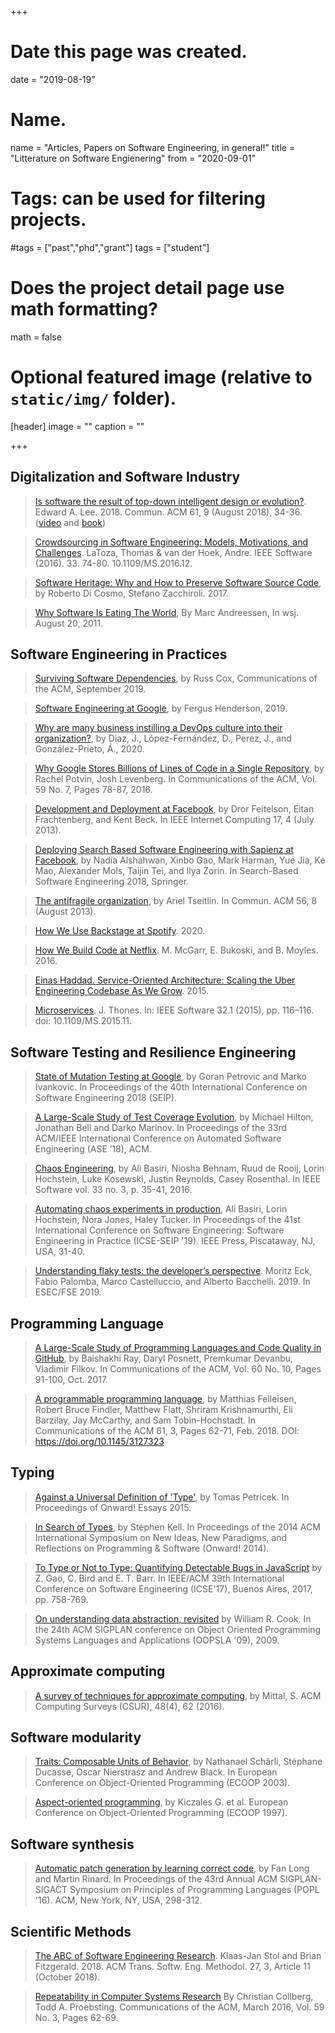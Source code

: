 +++
# Date this page was created.
date = "2019-08-19"

# Name.
name = "Articles, Papers on Software Engineering, in general!"
title = "Litterature on Software Engienering"
from = "2020-09-01"

# Tags: can be used for filtering projects.
#tags = ["past","phd","grant"]
tags = ["student"]

# Does the project detail page use math formatting?
math = false

# Optional featured image (relative to `static/img/` folder).
[header]
image = ""
caption = ""

+++

## Digitalization and Software Industry

> [Is software the result of top-down intelligent design or evolution?](https://doi.org/10.1145/3213763). Edward A. Lee. 2018. Commun. ACM 61, 9 (August 2018), 34-36. ([video](https://youtu.be/WBlWc6fJL_c) and [book](https://mitpress.mit.edu/books/plato-and-nerd))

> [Crowdsourcing in Software Engineering: Models, Motivations, and Challenges](http://dx.doi.org/10.1109/MS.2016.12). LaToza, Thomas & van der Hoek, Andre. IEEE Software (2016). 33. 74-80. 10.1109/MS.2016.12. 

>  [Software Heritage: Why and How to Preserve Software Source Code](https://hal.archives-ouvertes.fr/hal-01590958/document), by Roberto Di Cosmo, Stefano Zacchiroli. 2017.

> [Why Software Is Eating The World](https://www.wsj.com/articles/SB10001424053111903480904576512250915629460), By Marc Andreessen, In wsj. August 20, 2011.

## Software Engineering in Practices

> [Surviving Software Dependencies](https://cacm.acm.org/magazines/2019/9/238968-surviving-software-dependencies/fulltext), by Russ Cox, Communications of the ACM, September 2019.

> [Software Engineering at Google](https://arxiv.org/pdf/1702.01715.pdf), by Fergus Henderson, 2019.

> [Why are many business instilling a DevOps culture into their organization?](https://arxiv.org/abs/2005.10388), by Diaz, J., López-Fernández, D., Perez, J., and González-Prieto, Á., 2020.

> [Why Google Stores Billions of Lines of Code in a Single Repository](https://cacm.acm.org/magazines/2016/7/204032-why-google-stores-billions-of-lines-of-code-in-a-single-repository/fulltext), by Rachel Potvin, Josh Levenberg. In Communications of the ACM, Vol. 59 No. 7, Pages 78-87, 2016.

> [Development and Deployment at Facebook](http://www.frachtenberg.org/eitan/pubs/papers/feitelson13:devops.pdf), by Dror Feitelson, Eitan Frachtenberg, and Kent Beck. In IEEE Internet Computing 17, 4 (July 2013).

> [Deploying Search Based Software Engineering with Sapienz at Facebook](https://link.springer.com/chapter/10.1007/978-3-319-99241-9_1), by Nadia Alshahwan, Xinbo Gao, Mark Harman, Yue Jia, Ke Mao, Alexander Mols, Taijin Tei, and Ilya Zorin. In Search-Based Software Engineering 2018, Springer.

> [The antifragile organization](http://queue.acm.org/detail.cfm?id=2499552), by Ariel Tseitlin. In Commun. ACM 56, 8 (August 2013).

> [How We Use Backstage at Spotify](https://engineering.atspotify.com/2020/04/21/how-we-use-backstage-at-spotify/). 2020.

> [How We Build Code at Netflix](http://techblog.netflix.com/2016/03/how-we-build-code-at-netflix.html). M. McGarr, E. Bukoski, and B. Moyles. 2016.

> [Einas Haddad. Service-Oriented Architecture: Scaling the Uber Engineering Codebase As We Grow](https://eng.uber.com/service-oriented-architecture/). 2015. 

> [Microservices](). J. Thones. In: IEEE Software 32.1 (2015), pp. 116–116. doi: 10.1109/MS.2015.11.

## Software Testing and Resilience Engineering

> [State of Mutation Testing at Google](https://research.google.com/pubs/pub46584.html), by Goran Petrovic and Marko Ivankovic. In Proceedings of the 40th International Conference on Software Engineering 2018 (SEIP).

> [A Large-Scale Study of Test Coverage Evolution](http://mir.cs.illinois.edu/marinov/publications/HiltonETAL18TestCoverageEvolution.pdf), by Michael Hilton, Jonathan Bell and Darko Marinov. In Proceedings of the 33rd ACM/IEEE International Conference on Automated Software Engineering (ASE ’18), ACM.

> [Chaos Engineering](https://www.computer.org/cms/Computer.org/ComputingNow/issues/2016/07/mso2016030035.pdf), by Ali Basiri, Niosha Behnam, Ruud de Rooij, Lorin Hochstein, Luke Kosewski, Justin Reynolds, Casey Rosenthal. In IEEE Software vol. 33 no. 3, p. 35-41, 2016.

> [Automating chaos experiments in production](https://arxiv.org/abs/1905.04648), Ali Basiri, Lorin Hochstein, Nora Jones, Haley Tucker. In Proceedings of the 41st International Conference on Software Engineering: Software Engineering in Practice (ICSE-SEIP '19). IEEE Press, Piscataway, NJ, USA, 31-40.

> [Understanding flaky tests: the developer’s perspective](https://arxiv.org/abs/1907.01466). Moritz Eck, Fabio Palomba, Marco Castelluccio, and Alberto Bacchelli. 2019.  In ESEC/FSE 2019.

## Programming Language

> [A Large-Scale Study of Programming Languages and Code Quality in GitHub](https://cacm.acm.org/magazines/2017/10/221326-a-large-scale-study-of-programming-languages-and-code-quality-in-github/fulltext), by Baishakhi Ray, Daryl Posnett, Premkumar Devanbu, Vladimir Filkov. In Communications of the ACM, Vol. 60 No. 10, Pages 91-100, Oct. 2017.

> [A programmable programming language](https://cacm.acm.org/magazines/2018/3/225475-a-programmable-programming-language/fulltext), by Matthias Felleisen, Robert Bruce Findler, Matthew Flatt, Shriram Krishnamurthi, Eli Barzilay, Jay McCarthy, and Sam Tobin-Hochstadt. In Communications of the ACM 61, 3, Pages 62-71, Feb. 2018. DOI: https://doi.org/10.1145/3127323

## Typing

> [Against a Universal Definition of 'Type'](http://tomasp.net/academic/papers/against-types/index.html), by Tomas Petricek. In Proceedings of Onward! Essays 2015.

> [In Search of Types](http://www.cl.cam.ac.uk/~srk31/research/papers/kell14in-author-version.pdf), by Stephen Kell. In Proceedings of the 2014 ACM International Symposium on New Ideas, New Paradigms, and Reflections on Programming & Software (Onward! 2014).

> [To Type or Not to Type: Quantifying Detectable Bugs in JavaScript](http://ttendency.cs.ucl.ac.uk/projects/type_study/documents/type_study.pdf) by Z. Gao, C. Bird and E. T. Barr. In IEEE/ACM 39th International Conference on Software Engineering (ICSE'17), Buenos Aires, 2017, pp. 758-769.

> [On understanding data abstraction, revisited](http://www.cs.utexas.edu/~wcook/Drafts/2009/essay.pdf) by 	William R. Cook. In the 24th ACM SIGPLAN conference on Object Oriented Programming Systems Languages and Applications (OOPSLA '09), 2009.

## Approximate computing

> [A survey of techniques for approximate computing](https://www.researchgate.net/profile/Sparsh_Mittal/publication/290194892_A_Survey_Of_Techniques_for_Approximate_Computing/links/569570a208ae425c68983c70/A-Survey-Of-Techniques-for-Approximate-Computing.pdf), by Mittal, S. ACM Computing Surveys (CSUR), 48(4), 62 (2016).

<!--
##### Additional references:

> [DieHard: probabilistic memory safety for unsafe languages](https://people.cs.umass.edu/~emery/pubs/fp014-berger.pdf), by Emery D. Berger and Benjamin G. Zorn. In Proceedings of the 27th ACM SIGPLAN Conference on Programming Language Design and Implementation (PLDI '06).
-->

## Software modularity

> [Traits: Composable Units of Behavior](http://scg.unibe.ch/archive/papers/Scha02bTraits.pdf), by Nathanael Schärli, Stéphane Ducasse, Oscar Nierstrasz and Andrew Black. In European Conference on Object-Oriented Programming (ECOOP 2003).

> [Aspect-oriented programming](https://www.cs.ubc.ca/~gregor/papers/kiczales-ECOOP1997-AOP.pdf), by Kiczales G. et al. European Conference on Object-Oriented Programming (ECOOP 1997).

## Software synthesis

> [Automatic patch generation by learning correct code](https://people.csail.mit.edu/fanl/papers/prophet-popl16.pdf), by Fan Long and Martin Rinard. In Proceedings of the 43rd Annual ACM SIGPLAN-SIGACT Symposium on Principles of Programming Languages (POPL '16). ACM, New York, NY, USA, 298-312.

<!--
##### Additional references:

> [An Analysis of Patch Plausibility and Correctness for Generate-And-Validate Patch Generation Systems](http://dspace.mit.edu/bitstream/handle/1721.1/94337/MIT-CSAIL-TR-2015-003.pdf), by Zichao Qi, Fan Long, Sara Achour, and Martin Rinard. In Proceedings of the 2015 International Symposium on Software Testing and Analysis (ISSTA 2015). ACM, New York, NY, USA, 24-36.

-->

## Scientific Methods

> [The ABC of Software Engineering Research](https://dl.acm.org/doi/10.1145/3241743). Klaas-Jan Stol and Brian Fitzgerald. 2018. ACM Trans. Softw. Eng. Methodol. 27, 3, Article 11 (October 2018).

> [Repeatability in Computer Systems Research](https://cacm.acm.org/magazines/2016/3/198873-repeatability-in-computer-systems-research/fulltext) By Christian Collberg, Todd A. Proebsting. Communications of the ACM, March 2016, Vol. 59 No. 3, Pages 62-69.